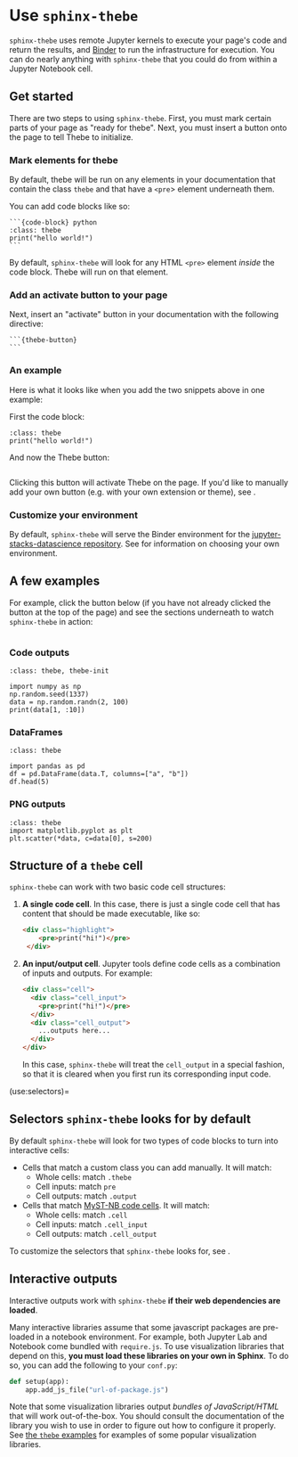 # Use `sphinx-thebe`

`sphinx-thebe` uses remote Jupyter kernels to execute your page's code and return the
results, and [Binder](https://mybinder.org) to run the infrastructure for execution.
You can do nearly anything with `sphinx-thebe` that you could do from within a Jupyter Notebook cell.

## Get started

There are two steps to using `sphinx-thebe`. First, you must mark certain
parts of your page as "ready for thebe". Next, you must insert a button onto
the page to tell Thebe to initialize.

### Mark elements for thebe

By default, thebe will be run on any elements in your documentation that contain
the class `thebe` and that have a `<pre`> element underneath them.

You can add code blocks like so:

````
```{code-block} python
:class: thebe
print("hello world!")
```
````

By default, `sphinx-thebe` will look for any HTML `<pre>` element *inside* the code
block. Thebe will run on that element.

### Add an activate button to your page

Next, insert an "activate" button in your documentation with the following
directive:

````
```{thebe-button}
```
````

### An example

Here is what it looks like when you add the two snippets above in one example:

First the code block:

```{code-block} python
:class: thebe
print("hello world!")
```

And now the Thebe button:

```{thebe-button}
```

Clicking this button will activate Thebe on the page.
If you'd like to manually add your own button (e.g. with your own extension or theme), see [](add-custom-button).

### Customize your environment

By default, `sphinx-thebe` will serve the Binder environment for the
[jupyter-stacks-datascience repository](https://github.com/binder-examples/jupyter-stacks-datascience).
See [](configure.md) for information on choosing your own environment.

## A few examples

For example, click the button below (if you have not already clicked the button at the top of the page) and see the sections underneath to watch `sphinx-thebe` in action:

```{thebe-button} Launch examples below!
```

### Code outputs

```{code-block}
:class: thebe, thebe-init

import numpy as np
np.random.seed(1337)
data = np.random.randn(2, 100)
print(data[1, :10])
```

### DataFrames

```{code-block}
:class: thebe

import pandas as pd
df = pd.DataFrame(data.T, columns=["a", "b"])
df.head(5)
```

### PNG outputs

```{code-block}
:class: thebe
import matplotlib.pyplot as plt
plt.scatter(*data, c=data[0], s=200)
```

## Structure of a `thebe` cell

`sphinx-thebe` can work with two basic code cell structures:

1. **A single code cell**. In this case, there is just a single code cell that has content that should be made executable, like so:
   
   ```html
   <div class="highlight">
       <pre>print("hi!")</pre>
    </div>
    ```
2. **An input/output cell**. Jupyter tools define code cells as a combination of inputs and outputs.
   For example:

   ```html
   <div class="cell">
     <div class="cell_input">
       <pre>print("hi!")</pre>
     </div>
     <div class="cell_output">
       ...outputs here...
     </div>
   </div>
   ```

   In this case, `sphinx-thebe` will treat the `cell_output` in a special fashion, so that it is cleared when you first run its corresponding input code.


(use:selectors)=
## Selectors `sphinx-thebe` looks for by default

By default `sphinx-thebe` will look for two types of code blocks to turn into interactive cells:

- Cells that match a custom class you can add manually.
  It will match:
  - Whole cells: match `.thebe`
  - Cell inputs: match `pre`
  - Cell outputs: match `.output`
- Cells that match [MyST-NB code cells](https://myst-nb.readthedocs.io/).
  It will match:
  - Whole cells: match `.cell`
  - Cell inputs: match `.cell_input`
  - Cell outputs: match `.cell_output`

To customize the selectors that `sphinx-thebe` looks for, see [](configure:selector).

## Interactive outputs

Interactive outputs work with `sphinx-thebe` **if their web dependencies are loaded**.

Many interactive libraries assume that some javascript packages are pre-loaded in a notebook environment. For example, both Jupyter Lab and Notebook come bundled with `require.js`. To use visualization libraries that depend on this, **you must load these libraries on your own in Sphinx**. To do so, you can add the following to your `conf.py`:

```python
def setup(app):
    app.add_js_file("url-of-package.js")
```

Note that some visualization libraries output *bundles of JavaScript/HTML* that will work out-of-the-box. You should consult the documentation of the library you wish to use in order to figure out how to configure it properly. See [the `thebe` examples](https://thebe.readthedocs.io/en/latest/) for examples of some popular visualization libraries.
